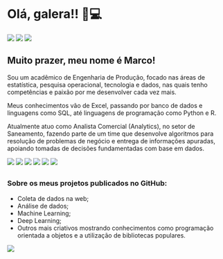 # Olá, galera!! 👋💻

<div>
  <a href="https://www.facebook.com/marco.aurelio.31945" target="_blank"><img src="https://img.shields.io/badge/Facebook-1877F2?style=for-the-badge&logo=facebook&logoColor=white" target="_blank"></a>
  <a href="https://www.linkedin.com/in/marcoaur%C3%A9liopedroza/" target="_blank"><img src="https://img.shields.io/badge/LinkedIn-0077B5?style=for-the-badge&logo=linkedin&logoColor=white" target="_blank"></a>
  <a href="https://www.instagram.com/marco.a.pedroza/" target="_blank"><img src="https://img.shields.io/badge/Instagram-E4405F?style=for-the-badge&logo=instagram&logoColor=white" target="_blank"></a>
</div>

## Muito prazer, meu nome é Marco!
Sou um acadêmico de Engenharia de Produção, focado nas áreas de estatística, pesquisa operacional, tecnologia e dados, nas quais tenho competências e paixão por me desenvolver cada vez mais.

Meus conhecimentos vão de Excel, passando por banco de dados e linguagens como SQL, até linguagens de programação como Python e R.

Atualmente atuo como Analista Comercial (Analytics), no setor de Saneamento, fazendo parte de um time que desenvolve algoritmos para resolução de problemas de negócio e entrega de informações apuradas, apoiando tomadas de decisões fundamentadas com base em dados.

<div>
  <img src="https://img.shields.io/badge/Python-3776AB?style=for-the-badge&logo=python&logoColor=white" target="_blank">
  <img src="https://img.shields.io/badge/R-276DC3?style=for-the-badge&logo=r&logoColor=white" target="_blank">
  <img src="https://img.shields.io/badge/Microsoft_Excel-217346?style=for-the-badge&logo=microsoft-excel&logoColor=white" target="_blank">
  <img src="https://img.shields.io/badge/MySQL-00000F?style=for-the-badge&logo=mysql&logoColor=white" target="_blank">
  <img src="https://img.shields.io/badge/JavaScript-F7DF1E?style=for-the-badge&logo=javascript&logoColor=black" target="_blank">
  <img src="https://img.shields.io/badge/PowerBI-F2C811?style=for-the-badge&logo=Power%20BI&logoColor=white" target="_blank">
</div>

##

### Sobre os meus projetos publicados no GitHub:
- Coleta de dados na web;
- Análise de dados;
- Machine Learning;
- Deep Learning;
- Outros mais criativos mostrando conhecimentos como programação orientada a objetos e a utilização de bibliotecas populares.

<div>
  <img src="https://i0.wp.com/www.cienciaedados.com/wp-content/uploads/2019/06/Por-Que-e-Como-Data-Science-e-Mais-do-Que-Apenas-Machine-Learning.jpg?fit=850%2C425&ssl=1">
</div>

